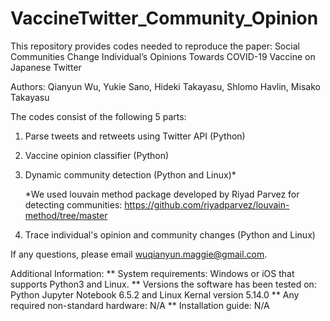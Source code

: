 # VaccineTwitter_Community_Opinion
This repository provides codes needed to reproduce the paper: 
Social Communities Change Individual’s Opinions Towards COVID-19 Vaccine on Japanese Twitter

Authors: Qianyun Wu, Yukie Sano, Hideki Takayasu, Shlomo Havlin, Misako Takayasu

The codes consist of the following 5 parts:
1) Parse tweets and retweets using Twitter API (Python)
2) Vaccine opinion classifier (Python)
3) Dynamic community detection (Python and Linux)*

   *We used louvain method package developed by Riyad Parvez for detecting communities: https://github.com/riyadparvez/louvain-method/tree/master
4) Trace individual's opinion and community changes (Python and Linux)

If any questions, please email wuqianyun.maggie@gmail.com.

Additional Information:
** System requirements: Windows or iOS that supports Python3 and Linux.
** Versions the software has been tested on: Python Jupyter Notebook 6.5.2 and Linux Kernal version 5.14.0
** Any required non-standard hardware: N/A
** Installation guide: N/A
